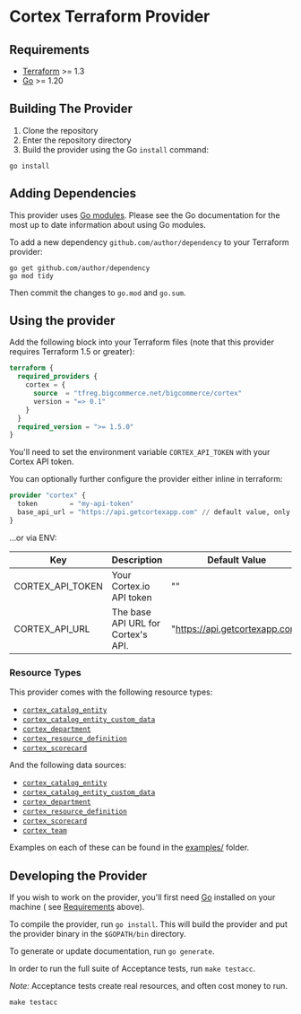# Cortex Terraform Provider

## Requirements

- [Terraform](https://www.terraform.io/downloads.html) >= 1.3
- [Go](https://golang.org/doc/install) >= 1.20

## Building The Provider

1. Clone the repository
2. Enter the repository directory
3. Build the provider using the Go `install` command:

```shell
go install
```

## Adding Dependencies

This provider uses [Go modules](https://github.com/golang/go/wiki/Modules).
Please see the Go documentation for the most up to date information about using Go modules.

To add a new dependency `github.com/author/dependency` to your Terraform provider:

```shell
go get github.com/author/dependency
go mod tidy
```

Then commit the changes to `go.mod` and `go.sum`.

## Using the provider

Add the following block into your Terraform files (note that this provider requires Terraform 1.5 or greater):

```terraform
terraform {
  required_providers {
    cortex = {
      source  = "tfreg.bigcommerce.net/bigcommerce/cortex"
      version = "=> 0.1"
    }
  }
  required_version = ">= 1.5.0"
}
```

You'll need to set the environment variable `CORTEX_API_TOKEN` with your Cortex API token.

You can optionally further configure the provider either inline in terraform:

```terraform
provider "cortex" {
  token        = "my-api-token"
  base_api_url = "https://api.getcortexapp.com" // default value, only set if changing
}
```

...or via ENV:

| Key              | Description                        | Default Value                  |
|------------------|------------------------------------|--------------------------------|
| CORTEX_API_TOKEN | Your Cortex.io API token           | ""                             |
| CORTEX_API_URL   | The base API URL for Cortex's API. | "https://api.getcortexapp.com" |

### Resource Types

This provider comes with the following resource types:

* [`cortex_catalog_entity`](docs/resources/catalog_entity.md)
* [`cortex_catalog_entity_custom_data`](docs/resources/catalog_entity_custom_data.md)
* [`cortex_department`](docs/resources/department.md)
* [`cortex_resource_definition`](docs/resources/resource_definition.md)
* [`cortex_scorecard`](docs/resources/scorecard.md)

And the following data sources:

* [`cortex_catalog_entity`](docs/data-sources/catalog_entity.md)
* [`cortex_catalog_entity_custom_data`](docs/data-sources/catalog_entity_custom_data.md)
* [`cortex_department`](docs/data-sources/department.md)
* [`cortex_resource_definition`](docs/data-sources/resource_definition.md)
* [`cortex_scorecard`](docs/data-sources/scorecard.md)
* [`cortex_team`](docs/data-sources/team.md)

Examples on each of these can be found in the [examples/](examples/) folder.

## Developing the Provider

If you wish to work on the provider, you'll first need [Go](http://www.golang.org) installed on your machine (
see [Requirements](#requirements) above).

To compile the provider, run `go install`. This will build the provider and put the provider binary in the `$GOPATH/bin`
directory.

To generate or update documentation, run `go generate`.

In order to run the full suite of Acceptance tests, run `make testacc`.

*Note:* Acceptance tests create real resources, and often cost money to run.

```shell
make testacc
```
